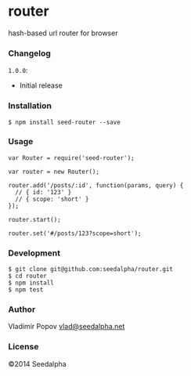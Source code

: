 # router

hash-based url router for browser

### Changelog

`1.0.0`:

- Initial release

### Installation

    $ npm install seed-router --save

### Usage

    var Router = require('seed-router');
    
    var router = new Router();
    
    router.add('/posts/:id', function(params, query) {
      // { id: '123' }
      // { scope: 'short' }
    });
    
    router.start();
    
    router.set('#/posts/123?scope=short');
    
### Development

    $ git clone git@github.com:seedalpha/router.git
    $ cd router
    $ npm install
    $ npm test

### Author

Vladimir Popov <vlad@seedalpha.net>

### License

©2014 Seedalpha